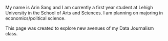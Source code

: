 My name is Arin Sang and I am currently a first year student at Lehigh University in the School of Arts and Sciences. I am planning on majoring in economics/political science. 

This page was created to explore new avenues of my Data Journalism class.
